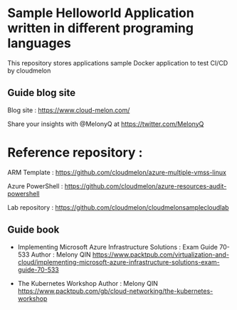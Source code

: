# Sample Helloworld Application written in different programing languages

This repository stores applications sample Docker application to test CI/CD by cloudmelon

## Guide blog site 
Blog site : https://www.cloud-melon.com/

Share your insights with @MelonyQ at https://twitter.com/MelonyQ

# Reference repository : 

ARM Template : 
   https://github.com/cloudmelon/azure-multiple-vmss-linux

Azure PowerShell :
   https://github.com/cloudmelon/azure-resources-audit-powershell

Lab repository : 
    https://github.com/cloudmelon/cloudmelonsamplecloudlab



## Guide book

- Implementing Microsoft Azure Infrastructure Solutions : Exam Guide 70-533
  Author : Melony QIN
  https://www.packtpub.com/virtualization-and-cloud/implementing-microsoft-azure-infrastructure-solutions-exam-guide-70-533


- The Kubernetes Workshop 
  Author : Melony QIN
  https://www.packtpub.com/gb/cloud-networking/the-kubernetes-workshop
